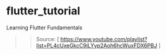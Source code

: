 # flutter_tutorial
Learning Flutter Fundamentals
>> Source: [ https://www.youtube.com/playlist?list=PL4cUxeGkcC9jLYyp2Aoh6hcWuxFDX6PBJ ]